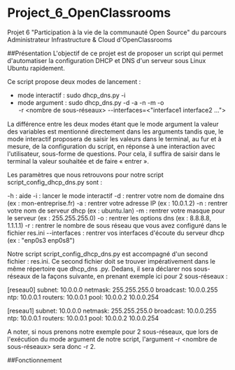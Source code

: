 # Project_6_OpenClassrooms
Projet 6 "Participation à la vie de la communauté Open Source" du parcours Administrateur Infrastructure &amp; Cloud d'OpenClassrooms

##Présentation
L'objectif de ce projet est de proposer un script qui permet d'automatiser la configuration DHCP et DNS d'un serveur sous Linux Ubuntu rapidement.

Ce script propose deux modes de lancement :
- mode interactif : sudo dhcp_dns.py -i 
- mode argument : sudo dhcp_dns.py -d <domain> -a <addr ip> -n <server name> -m <subnet mask> -o <option dns> -r <nombre de sous-réseaux> --interfaces=<"interface1 interface2 ..."> 

La différence entre les deux modes étant que le mode argument la valeur des variables est mentionné directement dans les arguments tandis que, le mode interactif proposera de saisir les valeurs dans le terminal, au fur et à mesure, de la configuration du script, en réponse à une interaction avec l'utilisateur, sous-forme de questions. Pour cela, il suffira de saisir dans le terminal la valeur souhaitée et de faire « entrer ».

Les paramètres que nous retrouvons pour notre script script_config_dhcp_dns.py sont :

-h : aide 
-i : lancer le mode interactif
-d : rentrer votre nom de domaine dns (ex : mon-entreprise.fr)
-a : rentrer votre adresse IP (ex : 10.0.1.2)
-n : rentrer votre nom de serveur dhcp (ex : ubuntu.lan)
-m : rentrer votre masque pour le serveur (ex : 255.255.255.0)
-o : rentrer les options dns (ex : 8.8.8.8, 1.1.1.1)
-r : rentrer le nombre de sous réseau que vous avez configuré dans le fichier res.ini
--interfaces : rentrer vos interfaces d'écoute du serveur dhcp (ex : "enp0s3 enp0s8")

Notre script script_config_dhcp_dns.py est accompagné d'un second fichier : res.ini. Ce second fichier doit se trouver impérativement dans le même répertoire que dhcp_dns .py. Dedans, il sera déclarer nos sous-réseaux de la façons suivante, en prenant exemple ici pour 2 sous-réseaux :

[reseau0]
subnet: 10.0.0.0
netmask: 255.255.255.0
broadcast: 10.0.0.255
ntp: 10.0.0.1
routers: 10.0.0.1
pool: 10.0.0.2 10.0.0.254

[reseau1]
subnet: 10.0.0.0
netmask: 255.255.255.0
broadcast: 10.0.0.255
ntp: 10.0.0.1
routers: 10.0.0.1
pool: 10.0.0.2 10.0.0.254
  
A noter, si nous prenons notre exemple pour 2 sous-réseaux, que lors de l'exécution du mode argument de notre script, l'argument -r <nombre de sous-réseaux> sera donc -r 2.
  
##Fonctionnement 

